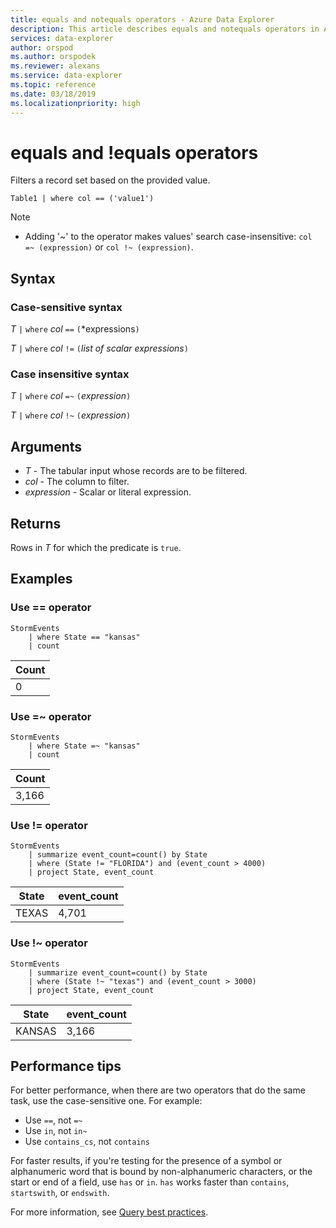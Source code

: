 ```yaml
---
title: equals and notequals operators - Azure Data Explorer
description: This article describes equals and notequals operators in Azure Data Explorer.
services: data-explorer
author: orspod
ms.author: orspodek
ms.reviewer: alexans
ms.service: data-explorer
ms.topic: reference
ms.date: 03/18/2019
ms.localizationpriority: high
---
```

# equals and !equals operators

Filters a record set based on the provided value.

```kusto
Table1 | where col == ('value1')
```

> [!NOTE]
> * Adding '~' to the operator makes values' search case-insensitive: `col =~ (expression)` or `col !~ (expression)`.
 
## Syntax

### Case-sensitive syntax

*T* `|` `where` *col* `==` `(`*expressions`)`   
 
*T* `|` `where` *col* `!=` `(`*list of scalar expressions*`)`

### Case insensitive syntax

*T* `|` `where` *col* `=~` `(`*expression*`)`   
 
*T* `|` `where` *col* `!~` `(`*expression*`)`   

## Arguments

* *T* - The tabular input whose records are to be filtered.
* *col* - The column to filter.
* *expression* - Scalar or literal expression.

## Returns

Rows in *T* for which the predicate is `true`.

## Examples  

### Use == operator

```kusto
StormEvents
    | where State == "kansas"
    | count 
```

|Count|
|---|
|0|  

### Use =~ operator  

```kusto
StormEvents
    | where State =~ "kansas"
    | count 
```

|Count|
|---|
|3,166|  

### Use != operator

```kusto
StormEvents
    | summarize event_count=count() by State
    | where (State != "FLORIDA") and (event_count > 4000)
    | project State, event_count
```

|State|event_count|
|-----|-----------|
|TEXAS|4,701|

### Use !~ operator

```kusto
StormEvents
    | summarize event_count=count() by State
    | where (State !~ "texas") and (event_count > 3000)
    | project State, event_count
```

|State|event_count|
|-----|-----------|
|KANSAS|3,166|

## Performance tips

For better performance, when there are two operators that do the same task, use the case-sensitive one.
For example:

* Use `==`, not `=~`
* Use `in`, not `in~`
* Use `contains_cs`, not `contains`

For faster results, if you're testing for the presence of a symbol or alphanumeric word that is bound by non-alphanumeric characters, or the start or end of a field, use `has` or `in`. 
`has` works faster than `contains`, `startswith`, or `endswith`.

For more information, see [Query best practices](best-practices.md).